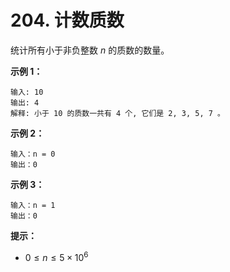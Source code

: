 # 204. 计数质数

统计所有小于非负整数 *n* 的质数的数量。

**示例 1：**

```()
输入: 10
输出: 4
解释: 小于 10 的质数一共有 4 个, 它们是 2, 3, 5, 7 。
```

**示例 2：**

```()
输入：n = 0
输出：0
```

**示例 3：**

```()
输入：n = 1
输出：0
```

**提示：**

- $0 \leq n \leq 5 \times 10^6$
